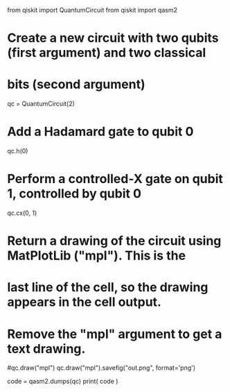 from qiskit import QuantumCircuit
from qiskit import qasm2
 
# Create a new circuit with two qubits (first argument) and two classical
# bits (second argument)
qc = QuantumCircuit(2)
 
# Add a Hadamard gate to qubit 0
qc.h(0)
 
# Perform a controlled-X gate on qubit 1, controlled by qubit 0
qc.cx(0, 1)
 
# Return a drawing of the circuit using MatPlotLib ("mpl"). This is the
# last line of the cell, so the drawing appears in the cell output.
# Remove the "mpl" argument to get a text drawing.
#qc.draw("mpl")
qc.draw("mpl").savefig("out.png", format='png')

code = qasm2.dumps(qc)
print( code )